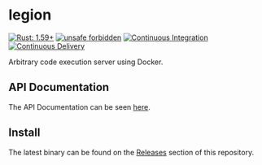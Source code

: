 # legion

[![Rust: 1.59+](https://img.shields.io/badge/rust-1.59+-93450a)](https://blog.rust-lang.org/2022/02/24/Rust-1.59.0.html)
[![unsafe forbidden](https://img.shields.io/badge/unsafe-forbidden-success.svg)](https://github.com/rust-secure-code/safety-dance/)
[![Continuous Integration](https://github.com/jzeuzs/legion/actions/workflows/ci.yml/badge.svg)](https://github.com/jzeuzs/legion/actions/workflows/ci.yml)
[![Continuous Delivery](https://github.com/jzeuzs/legion/actions/workflows/cd.yml/badge.svg)](https://github.com/jzeuzs/legion/actions/workflows/cd.yml)

Arbitrary code execution server using Docker.

## API Documentation

The API Documentation can be seen [here](https://legion-production.up.railway.app/docs).

## Install

The latest binary can be found on the [Releases](https://github.com/jzeuzs/legion/releases) section of this repository.

